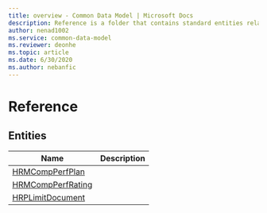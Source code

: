 ```yaml
---
title: overview - Common Data Model | Microsoft Docs
description: Reference is a folder that contains standard entities related to the Common Data Model.
author: nenad1002
ms.service: common-data-model
ms.reviewer: deonhe
ms.topic: article
ms.date: 6/30/2020
ms.author: nebanfic
---
```


# Reference


## Entities

|Name|Description|
|---|---|
|[HRMCompPerfPlan](HRMCompPerfPlan.md)||
|[HRMCompPerfRating](HRMCompPerfRating.md)||
|[HRPLimitDocument](HRPLimitDocument.md)||
